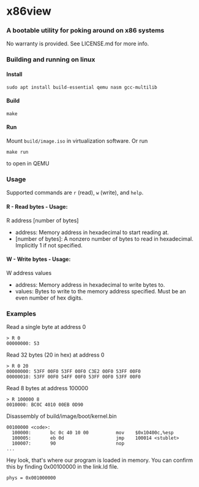 # x86view
### A bootable utility for poking around on x86 systems
No warranty is provided. See LICENSE.md for more info.

### Building and running on linux
#### Install 
    sudo apt install build-essential qemu nasm gcc-multilib

#### Build
    make

#### Run
Mount `build/image.iso` in virtualization software.
Or run

    make run

to open in QEMU

### Usage
Supported commands are `r` (read), `w` (write), and `help`.
#### R - Read bytes - Usage:
R address [number of bytes]
* address: Memory address in hexadecimal to start reading at.
* [number of bytes]: A nonzero number of bytes to read in hexadecimal. Implicitly 1 if not specified.

#### W - Write bytes - Usage:
W address values
* address: Memory address in hexadecimal to write bytes to.
* values: Bytes to write to the memory address specified. Must be an even number of hex digits.

### Examples
Read a single byte at address 0

    > R 0
    00000000: 53

Read 32 bytes (20 in hex) at address 0

    > R 0 20
    00000000: 53FF 00F0 53FF 00F0 C3E2 00F0 53FF 00F0
    00000010: 53FF 00F0 54FF 00F0 53FF 00F0 53FF 00F0

Read 8 bytes at address 100000

    > R 100000 8
    0010000: BC0C 4010 00EB 0D90

Disassembly of build/image/boot/kernel.bin

    00100000 <code>:
      100000:       bc 0c 40 10 00          mov    $0x10400c,%esp
      100005:       eb 0d                   jmp    100014 <stublet>
      100007:       90                      nop
    ...

Hey look, that's where our program is loaded in memory. You can confirm this by finding 0x00100000 in the link.ld file.

    phys = 0x001000000

